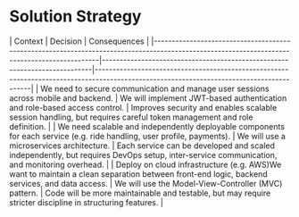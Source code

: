 Solution Strategy
=================
[//]: # (Lukas)
| Context                                                                                                                                     | Decision                                                                  | Consequences                                                                                                                             |
|---------------------------------------------------------------------------------------------------------------------------------------------|---------------------------------------------------------------------------|------------------------------------------------------------------------------------------------------------------------------------------|
| We need to secure communication and manage user sessions across mobile and backend.                                                         | We will implement JWT-based authentication and role-based access control. | Improves security and enables scalable session handling, but requires careful token management and role definition.                      |
| We need scalable and independently deployable components for each service (e.g. ride handling, user profile, payments).                     | We will use a microservices architecture.                                 | Each service can be developed and scaled independently, but requires DevOps setup, inter-service communication, and monitoring overhead. |
| Deploy on cloud infrastructure (e.g. AWS)We want to maintain a clean separation between front-end logic, backend services, and data access. | We will use the Model-View-Controller (MVC) pattern.                      | Code will be more maintainable and testable, but may require stricter discipline in structuring features.                                |
